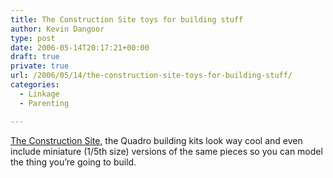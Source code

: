 ```yaml
---
title: The Construction Site toys for building stuff
author: Kevin Dangoor
type: post
date: 2006-05-14T20:17:21+00:00
draft: true
private: true
url: /2006/05/14/the-construction-site-toys-for-building-stuff/
categories:
  - Linkage
  - Parenting

---
```

[The Construction Site][1], the Quadro building kits look way cool and even include miniature (1/5th size) versions of the same pieces so you can model the thing you&#8217;re going to build.

 [1]: http://www.constructiontoys.com/
